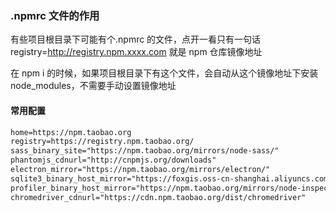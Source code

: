 ### .npmrc 文件的作用

有些项目根目录下可能有个.npmrc 的文件，点开一看只有一句话
registry=http://registry.npm.xxxx.com
就是 npm 仓库镜像地址

在 npm i 的时候，如果项目根目录下有这个文件，会自动从这个镜像地址下安装 node_modules，不需要手动设置镜像地址

#### 常用配置

```txt
home=https://npm.taobao.org
registry=https://registry.npm.taobao.org/
sass_binary_site="https://npm.taobao.org/mirrors/node-sass/"
phantomjs_cdnurl="http://cnpmjs.org/downloads"
electron_mirror="https://npm.taobao.org/mirrors/electron/"
sqlite3_binary_host_mirror="https://foxgis.oss-cn-shanghai.aliyuncs.com/"
profiler_binary_host_mirror="https://npm.taobao.org/mirrors/node-inspector/"
chromedriver_cdnurl="https://cdn.npm.taobao.org/dist/chromedriver"
```

